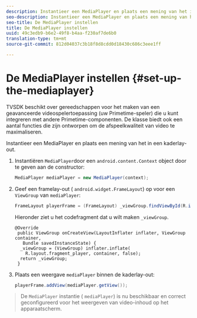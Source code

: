 ```yaml
---
description: Instantieer een MediaPlayer en plaats een mening van het in een kaderlay-out.
seo-description: Instantieer een MediaPlayer en plaats een mening van het in een kaderlay-out.
seo-title: De MediaPlayer instellen
title: De MediaPlayer instellen
uuid: 49c3edb9-b6e2-49f8-b4aa-f230af7de6b0
translation-type: tm+mt
source-git-commit: 812d04037c3b18f8d8cdd0d18430c686c3eee1ff

---
```



# De MediaPlayer instellen {#set-up-the-mediaplayer}

TVSDK beschikt over gereedschappen voor het maken van een geavanceerde videospelertoepassing (uw Primetime-speler) die u kunt integreren met andere Primetime-componenten. De klasse biedt ook een aantal functies die zijn ontworpen om de afspeelkwaliteit van video te maximaliseren.

Instantieer een MediaPlayer en plaats een mening van het in een kaderlay-out.

1. Instantiëren `MediaPlayer`door een `android.content.Context` object door te geven aan de constructor:

   ```java
   MediaPlayer mediaPlayer = new MediaPlayer(context);
   ```

1. Geef een framelay-out ( `android.widget.FrameLayout`) op voor een `ViewGroup` van `mediaPlayer`:

   ```java
   FrameLayout playerFrame = (FrameLayout) _viewGroup.findViewById(R.id.playerFrame);
   ```

   Hieronder ziet u het codefragment dat u wilt maken `_viewGroup`.

   ```
   @Override 
    public ViewGroup onCreateView(LayoutInflater inflater, ViewGroup container, 
      Bundle savedInstanceState) { 
     _viewGroup = (ViewGroup) inflater.inflate( 
       R.layout.fragment_player, container, false); 
     return _viewGroup; 
    }
   ```

1. Plaats een weergave `mediaPlayer` binnen de kaderlay-out:

   ```java
   playerFrame.addView(mediaPlayer.getView());
   ```

>De `MediaPlayer` instantie ( `mediaPlayer`) is nu beschikbaar en correct geconfigureerd voor het weergeven van video-inhoud op het apparaatscherm.